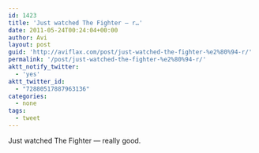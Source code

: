 ```yaml
---
id: 1423
title: 'Just watched The Fighter — r…'
date: 2011-05-24T00:24:04+00:00
author: Avi
layout: post
guid: 'http://aviflax.com/post/just-watched-the-fighter-%e2%80%94-r/'
permalink: '/post/just-watched-the-fighter-%e2%80%94-r/'
aktt_notify_twitter:
  - 'yes'
aktt_twitter_id:
  - "72880517887963136"
categories:
  - none
tags:
  - tweet
---
```

Just watched The Fighter — really good.